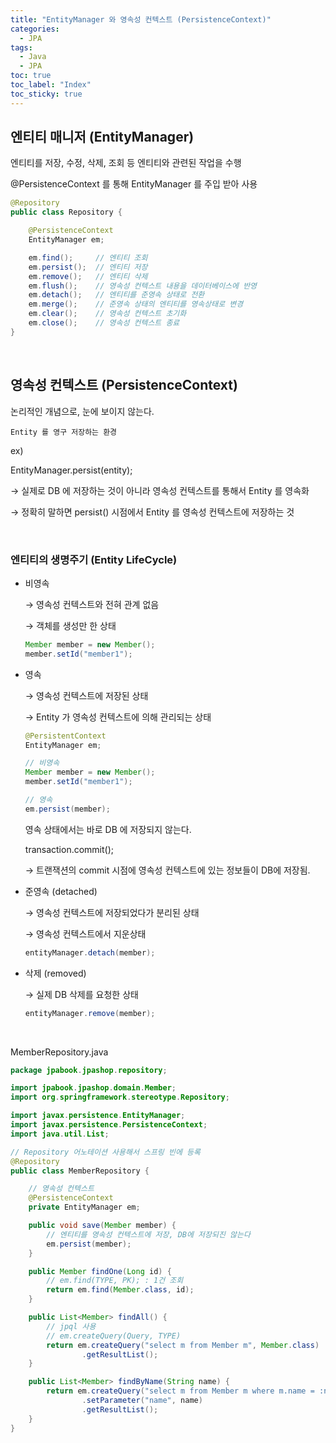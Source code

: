 ```yaml
---
title: "EntityManager 와 영속성 컨텍스트 (PersistenceContext)"
categories:
  - JPA
tags:
  - Java
  - JPA
toc: true
toc_label: "Index"
toc_sticky: true
---
```


## 엔티티 매니저 (EntityManager)

엔티티를 저장, 수정, 삭제, 조회 등 엔티티와 관련된 작업을 수행

@PersistenceContext 를 통해 EntityManager 를 주입 받아 사용

```java
@Repository
public class Repository {

	@PersistenceContext
	EntityManager em;

	em.find();     // 엔티티 조회
	em.persist();  // 엔티티 저장
	em.remove();   // 엔티티 삭제
	em.flush();    // 영속성 컨텍스트 내용을 데이터베이스에 반영
	em.detach();   // 엔티티를 준영속 상태로 전환
	em.merge();    // 준영속 상태의 엔티티를 영속상태로 변경
	em.clear();    // 영속성 컨텍스트 초기화
	em.close();    // 영속성 컨텍스트 종료
}
```

<br>

## 영속성 컨텍스트 (PersistenceContext)

논리적인 개념으로, 눈에 보이지 않는다.

`Entity 를 영구 저장하는 환경`

ex) 

EntityManager.persist(entity);

→ 실제로 DB 에 저장하는 것이 아니라 영속성 컨텍스트를 통해서 Entity 를 영속화

→ 정확히 말하면 persist() 시점에서 Entity 를 영속성 컨텍스트에 저장하는 것

<br>

### 엔티티의 생명주기 (Entity LifeCycle)

- 비영속

    → 영속성 컨텍스트와 전혀 관계 없음

    → 객체를 생성만 한 상태

    ```java
    Member member = new Member();
    member.setId("member1");
    ```

- 영속

    → 영속성 컨텍스트에 저장된 상태

    → Entity 가 영속성 컨텍스트에 의해 관리되는 상태

    ```java
    @PersistentContext
    EntityManager em;

    // 비영속
    Member member = new Member();
    member.setId("member1");

    // 영속
    em.persist(member);
    ```

    영속 상태에서는 바로 DB 에 저장되지 않는다.

    transaction.commit();

    → 트랜잭션의 commit 시점에 영속성 컨텍스트에 있는 정보들이 DB에 저장됨.

- 준영속 (detached)

    → 영속성 컨텍스트에 저장되었다가 분리된 상태

    → 영속성 컨텍스트에서 지운상태

    ```java
    entityManager.detach(member);
    ```

- 삭제 (removed)

    → 실제 DB 삭제를 요청한 상태

    ```java
    entityManager.remove(member);
    ```

<br>

MemberRepository.java

```java
package jpabook.jpashop.repository;

import jpabook.jpashop.domain.Member;
import org.springframework.stereotype.Repository;

import javax.persistence.EntityManager;
import javax.persistence.PersistenceContext;
import java.util.List;

// Repository 어노테이션 사용해서 스프링 빈에 등록
@Repository
public class MemberRepository {

	// 영속성 컨텍스트
    @PersistenceContext
    private EntityManager em;

    public void save(Member member) {
		// 엔티티를 영속성 컨텍스트에 저장, DB에 저장되진 않는다
        em.persist(member);
    }

    public Member findOne(Long id) {
        // em.find(TYPE, PK); : 1건 조회
        return em.find(Member.class, id);
    }

    public List<Member> findAll() {
        // jpql 사용
		// em.createQuery(Query, TYPE)
        return em.createQuery("select m from Member m", Member.class)
                .getResultList();
    }

    public List<Member> findByName(String name) {
        return em.createQuery("select m from Member m where m.name = :name", Member.class)
                .setParameter("name", name)
                .getResultList();
    }
}
```

